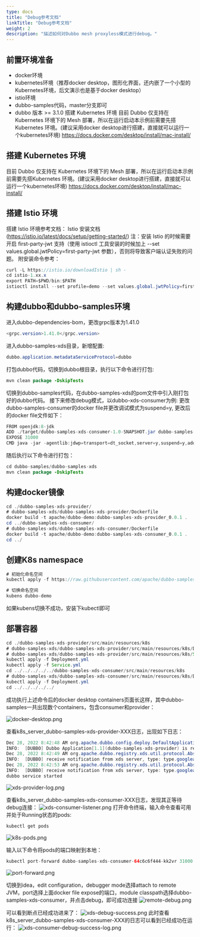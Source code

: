 ```yaml
---
type: docs
title: "Debug参考文档"
linkTitle: "Debug参考文档"
weight: 2
description: "描述如何对Dubbo mesh proxyless模式进行debug。"
---
```


## 前置环境准备

* docker环境
* kubernetes环境（推荐docker desktop，图形化界面，还内嵌了一个小型的Kubernetes环境，后文演示也是基于docker desktop）
* istio环境
* dubbo-samples代码，master分支即可
* dubbo 版本 >= 3.1.0
搭建 Kubernetes 环境
目前 Dubbo 仅支持在 Kubernetes 环境下的 Mesh 部署，所以在运行启动本示例前需要先搭Kubernetes 环境。(建议采用docker desktop进行搭建，直接就可以运行一个kubernetes环境)
https://docs.docker.com/desktop/install/mac-install/

## 搭建 Kubernetes 环境

目前 Dubbo 仅支持在 Kubernetes 环境下的 Mesh 部署，所以在运行启动本示例前需要先搭Kubernetes 环境。(建议采用docker desktop进行搭建，直接就可以运行一个kubernetes环境)
https://docs.docker.com/desktop/install/mac-install/

## 搭建 Istio 环境

搭建 Istio 环境参考文档：
Istio 安装文档(https://istio.io/latest/docs/setup/getting-started/)
注：安装 Istio 的时候需要开启 first-party-jwt 支持（使用 istioctl 工具安装的时候加上 --set values.global.jwtPolicy=first-party-jwt 参数），否则将导致客户端认证失败的问题。
附安装命令参考：

```java
curl -L https://istio.io/downloadIstio | sh -
cd istio-1.xx.x
export PATH=$PWD/bin:$PATH
istioctl install --set profile=demo --set values.global.jwtPolicy=first-party-jwt -y
```

## 构建dubbo和dubbo-samples环境

进入dubbo-dependencies-bom，更改grpc版本为1.41.0

```java
<grpc.version>1.41.0</grpc.version>
```

进入dubbo-samples-xds目录，新增配置:

```java
dubbo.application.metadataServiceProtocol=dubbo
```

打包dubbo代码，切换到dubbo根目录，执行以下命令进行打包:

```java
mvn clean package -DskipTests
```

切换到dubbo-samples代码，在dubbo-samples-xds的pom文件中引入刚打包好的dubbo代码。
接下来修改debug模式，以dubbo-xds-consumer为例:
更改dubbo-samples-consumer的docker file并更改调试模式为suspend=y, 更改后的docker file文件如下：

```java
FROM openjdk:8-jdk
ADD ./target/dubbo-samples-xds-consumer-1.0-SNAPSHOT.jar dubbo-samples-xds-consumer-1.0-SNAPSHOT.jar
EXPOSE 31000
CMD java -jar -agentlib:jdwp=transport=dt_socket,server=y,suspend=y,address=31000 /dubbo-samples-xds-consumer-1.0-SNAPSHOT.jar
```

随后执行以下命令进行打包：

```java
cd dubbo-samples/dubbo-samples-xds
mvn clean package -DskipTests
```

## 构建docker镜像

```java
cd ./dubbo-samples-xds-provider/
# dubbo-samples-xds/dubbo-samples-xds-provider/Dockerfile
docker build -t apache/dubbo-demo:dubbo-samples-xds-provider_0.0.1 .
cd ../dubbo-samples-xds-consumer/
# dubbo-samples-xds/dubbo-samples-xds-consumer/Dockerfile
docker build -t apache/dubbo-demo:dubbo-samples-xds-consumer_0.0.1 .
cd ../
```

## 创建K8s namespace

```java
# 初始化命名空间
kubectl apply -f https://raw.githubusercontent.com/apache/dubbo-samples/master/dubbo-samples-xds/deploy/Namespace.yml

# 切换命名空间
kubens dubbo-demo
```

如果kubens切换不成功，安装下kubectl即可
## 部署容器

```java
cd ./dubbo-samples-xds-provider/src/main/resources/k8s
# dubbo-samples-xds/dubbo-samples-xds-provider/src/main/resources/k8s/Deployment.yml
# dubbo-samples-xds/dubbo-samples-xds-provider/src/main/resources/k8s/Service.yml
kubectl apply -f Deployment.yml
kubectl apply -f Service.yml
cd ../../../../../dubbo-samples-xds-consumer/src/main/resources/k8s
# dubbo-samples-xds/dubbo-samples-xds-consumer/src/main/resources/k8s/Deployment.yml
kubectl apply -f Deployment.yml
cd ../../../../../
```

成功执行上述命令后的docker desktop containers页面长这样，其中dubbo-samples一共出现数个containers，包含consumer和provider：

![docker-desktop.png](/imgs/user/docker-desktop.png)



查看k8s_server_dubbo-samples-xds-provider-XXX日志，出现如下日志：

```java
Dec 28, 2022 8:42:48 AM org.apache.dubbo.config.deploy.DefaultApplicationDeployer info
INFO:  [DUBBO] Dubbo Application[1.1](dubbo-samples-xds-provider) is ready., dubbo version: 1.0-SNAPSHOT, current host: 10.1.5.64
Dec 28, 2022 8:42:49 AM org.apache.dubbo.registry.xds.util.protocol.AbstractProtocol info
INFO:  [DUBBO] receive notification from xds server, type: type.googleapis.com/envoy.config.listener.v3.Listener, dubbo version: 1.0-SNAPSHOT, current host: 10.1.5.64
Dec 28, 2022 8:42:53 AM org.apache.dubbo.registry.xds.util.protocol.AbstractProtocol info
INFO:  [DUBBO] receive notification from xds server, type: type.googleapis.com/envoy.config.listener.v3.Listener, dubbo version: 1.0-SNAPSHOT, current host: 10.1.5.64
dubbo service started
```

![xds-provider-log.png](/imgs/user/xds-provider-log.png)

查看k8s_server_dubbo-samples-xds-consumer-XXX日志，发现其正等待debug连接：
![xds-consumer-listener.png](/imgs/user/xds-consumer-listener.png)
打开命令终端，输入命令查看可用并处于Running状态的pods: 

```java
kubectl get pods
```
![k8s-pods.png](/imgs/user/k8s-pods.png)

输入以下命令将pods的端口映射到本地：

```java
kubectl port-forward dubbo-samples-xds-consumer-64c6c6f444-kk2vr 31000:31000
```

![port-forward.png](/imgs/user/port-forward.png)

切换到idea，edit configuration，debugger mode选择attach to remote JVM，port选择上面docker file expose的端口，module classpath选择dubbo-samples-xds-consumer，并点击debug，即可成功连接
![remote-debug.png](/imgs/user/remote-debug.png)

可以看到断点已经成功进来了：
![xds-debug-success.png](/imgs/user/xds-debug-success.png)
此时查看k8s_server_dubbo-samples-xds-consumer-XXX的日志可以看到已经成功在运行：
![xds-consumer-debug-success-log.png](/imgs/user/xds-consumer-debug-success-log.png)

